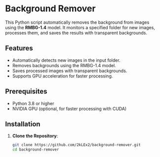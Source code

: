 # Background Remover

This Python script automatically removes the background from images using the **RMBG-1.4** model. It monitors a specified folder for new images, processes them, and saves the results with transparent backgrounds.

## Features
- Automatically detects new images in the input folder.
- Removes backgrounds using the RMBG-1.4 model.
- Saves processed images with transparent backgrounds.
- Supports GPU acceleration for faster processing.

## Prerequisites
- Python 3.8 or higher
- NVIDIA GPU (optional, for faster processing with CUDA)

## Installation

1. **Clone the Repository**:
   ```bash
   git clone https://github.com/2kLEx2/background-remover.git
   cd background-remover

